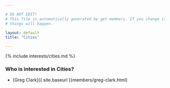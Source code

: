 ```yaml
---

# DO NOT EDIT!
# This file is automatically generated by get-members. If you change it, bad
# things will happen.

layout: default
title: "Cities"

---
```


{% include interests/cities.md %}

### Who is interested in Cities?


* [Greg Clark]({ site.baseurl }}members/greg-clark.html)
